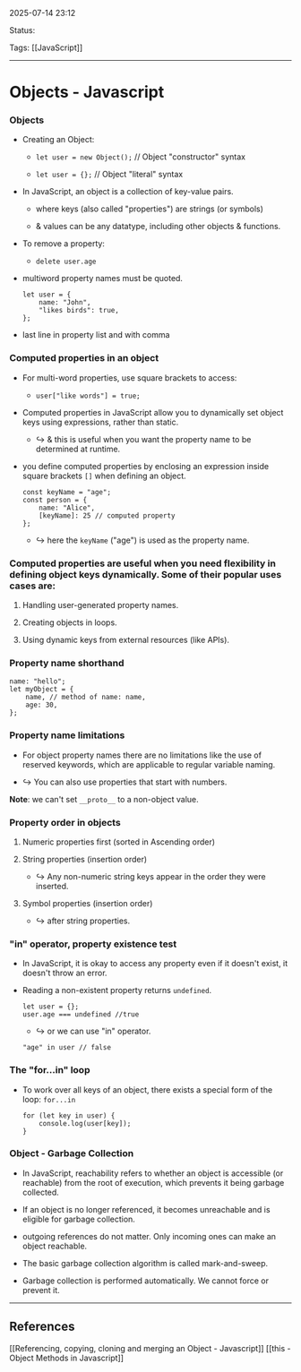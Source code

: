 
2025-07-14 23:12

Status:

Tags: [[JavaScript]]

---
# Objects - Javascript
### Objects

- Creating an Object:
    
    - `let user = new Object();` // Object "constructor" syntax
        
    - `let user = {};` // Object "literal" syntax
        
- In JavaScript, an object is a collection of key-value pairs.
    
    - where keys (also called "properties") are strings (or symbols)
        
    - & values can be any datatype, including other objects & functions.
        
- To remove a property:
    
    - `delete user.age`
        
- multiword property names must be quoted.
    
    ```
    let user = {
        name: "John",
        "likes birds": true,
    };
    ```
    
- last line in property list and with comma
    

### Computed properties in an object

- For multi-word properties, use square brackets to access:
    
    - `user["like words"] = true;`
        
- Computed properties in JavaScript allow you to dynamically set object keys using expressions, rather than static.
    
    - ↪️ & this is useful when you want the property name to be determined at runtime.
        
- you define computed properties by enclosing an expression inside square brackets `[]` when defining an object.
    
    ```
    const keyName = "age";
    const person = {
        name: "Alice",
        [keyName]: 25 // computed property
    };
    ```
    
    - ↪️ here the `keyName` ("age") is used as the property name.
        

### Computed properties are useful when you need flexibility in defining object keys dynamically. Some of their popular uses cases are:

1. Handling user-generated property names.
    
2. Creating objects in loops.
    
3. Using dynamic keys from external resources (like APIs).
    

### Property name shorthand

```
name: "hello";
let myObject = {
    name, // method of name: name,
    age: 30,
};
```

### Property name limitations

- For object property names there are no limitations like the use of reserved keywords, which are applicable to regular variable naming.
    
- ↪️ You can also use properties that start with numbers.
    

**Note**: we can't set `__proto__` to a non-object value.

### Property order in objects

1. Numeric properties first (sorted in Ascending order)
    
2. String properties (insertion order)
    
    - ↪️ Any non-numeric string keys appear in the order they were inserted.
        
3. Symbol properties (insertion order)
    
    - ↪️ after string properties.
        

### "in" operator, property existence test

- In JavaScript, it is okay to access any property even if it doesn't exist, it doesn't throw an error.
    
- Reading a non-existent property returns `undefined`.
    
    ```
    let user = {};
    user.age === undefined //true
    ```
    
    - ↪️ or we can use "in" operator.
        
    
    ```
    "age" in user // false
    ```
    

### The "for...in" loop

- To work over all keys of an object, there exists a special form of the loop: `for...in`
    
    ```
    for (let key in user) {
        console.log(user[key]);
    }
    ```

### Object - Garbage Collection

- In JavaScript, reachability refers to whether an object is accessible (or reachable) from the root of execution, which prevents it being garbage collected.
    
- If an object is no longer referenced, it becomes unreachable and is eligible for garbage collection.
    
- outgoing references do not matter. Only incoming ones can make an object reachable.
    
- The basic garbage collection algorithm is called mark-and-sweep.
    
- Garbage collection is performed automatically. We cannot force or prevent it.
    

---
## References
[[Referencing, copying, cloning and merging an Object - Javascript]]
[[this - Object Methods in Javascript]]